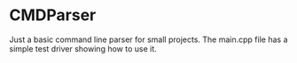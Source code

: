 # CMDParser
Just a basic command line parser for small projects.
The main.cpp file has a simple test driver showing how to use it.

